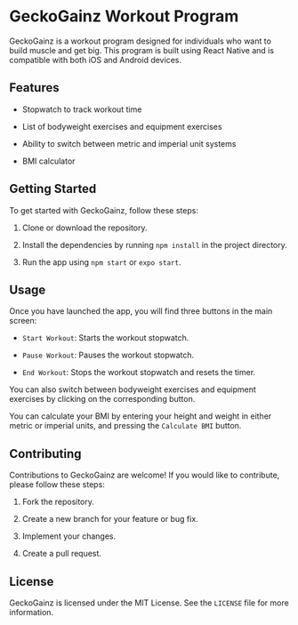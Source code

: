 # GeckoGainz Workout Program

GeckoGainz is a workout program designed for individuals who want to build muscle and get big. This program is built using React Native and is compatible with both iOS and Android devices.

## Features

- Stopwatch to track workout time

- List of bodyweight exercises and equipment exercises

- Ability to switch between metric and imperial unit systems

- BMI calculator

## Getting Started

To get started with GeckoGainz, follow these steps:

1. Clone or download the repository.

2. Install the dependencies by running `npm install` in the project directory.

3. Run the app using `npm start` or `expo start`.

## Usage

Once you have launched the app, you will find three buttons in the main screen:

- `Start Workout`: Starts the workout stopwatch.

- `Pause Workout`: Pauses the workout stopwatch.

- `End Workout`: Stops the workout stopwatch and resets the timer.

You can also switch between bodyweight exercises and equipment exercises by clicking on the corresponding button.

You can calculate your BMI by entering your height and weight in either metric or imperial units, and pressing the `Calculate BMI` button.

## Contributing

Contributions to GeckoGainz are welcome! If you would like to contribute, please follow these steps:

1. Fork the repository.

2. Create a new branch for your feature or bug fix.

3. Implement your changes.

4. Create a pull request.

## License

GeckoGainz is licensed under the MIT License. See the `LICENSE` file for more information.

